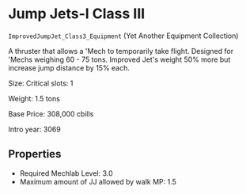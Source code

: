 # Jump Jets-I Class III

`ImprovedJumpJet_Class3_Equipment` (Yet Another Equipment Collection)

A thruster that allows a 'Mech to temporarily take flight.  Designed for 'Mechs weighing 60 - 75 tons. Improved Jet's weight 50% more but increase jump distance by 15% each.

Size: Critical slots: 1

Weight: 1.5 tons

Base Price: 308,000 cbills

Intro year: 3069

## Properties
* Required Mechlab Level: 3.0 
* Maximum amount of JJ allowed by walk MP: 1.5 
